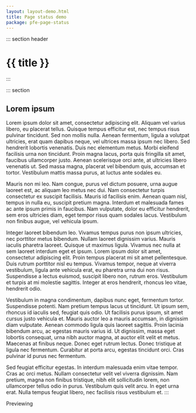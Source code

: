 ```yaml
---
layout: layout-demo.html
title: Page status demo
package: pfe-page-status
---
```

<script type="module" src="/node_modules/@patternfly/{{ package }}/dist/{{ package }}.min.js"></script>
<main>

::: section header
# {{ title }}
:::

::: section
## Lorem ipsum
Lorem ipsum dolor sit amet, consectetur adipiscing elit. Aliquam vel varius libero, eu placerat tellus. Quisque tempus efficitur est, nec tempus risus pulvinar tincidunt. Sed non mollis nulla. Aenean fermentum, ligula a volutpat ultricies, erat quam dapibus neque, vel ultrices massa ipsum nec libero. Sed hendrerit lobortis venenatis. Duis nec elementum metus. Morbi eleifend facilisis urna non tincidunt. Proin magna lacus, porta quis fringilla sit amet, faucibus ullamcorper justo. Aenean scelerisque orci ante, at ultricies libero venenatis ut. Sed massa magna, placerat vel bibendum quis, accumsan et tortor. Vestibulum mattis massa purus, at luctus ante sodales eu.

Mauris non mi leo. Nam congue, purus vel dictum posuere, urna augue laoreet est, ac aliquam leo metus nec dui. Nam consectetur turpis consectetur ex suscipit facilisis. Mauris id facilisis enim. Aenean quam nisl, tempus in nulla eu, suscipit pretium magna. Interdum et malesuada fames ac ante ipsum primis in faucibus. Nam vulputate, dolor eu efficitur hendrerit, sem eros ultricies diam, eget tempor risus quam sodales lacus. Vestibulum non finibus augue, vel vehicula ipsum.

Integer laoreet bibendum leo. Vivamus tempus purus non ipsum ultricies, nec porttitor metus bibendum. Nullam laoreet dignissim varius. Mauris iaculis pharetra laoreet. Quisque ut maximus ligula. Vivamus nec nulla at sem laoreet interdum eget et ipsum. Lorem ipsum dolor sit amet, consectetur adipiscing elit. Proin tempus placerat mi sit amet pellentesque. Duis rutrum porttitor nisl eu tempus. Vivamus tempor, neque at viverra vestibulum, ligula ante vehicula erat, eu pharetra urna dui non risus. Suspendisse a lectus euismod, suscipit libero non, rutrum eros. Vestibulum et turpis at mi molestie sagittis. Integer at eros hendrerit, rhoncus leo vitae, hendrerit odio.

Vestibulum in magna condimentum, dapibus nunc eget, fermentum tortor. Suspendisse potenti. Nam pretium tempus lacus ut tincidunt. Ut ipsum sem, rhoncus id iaculis sed, feugiat quis odio. Ut facilisis purus ipsum, sit amet cursus justo vehicula et. Mauris auctor leo a mauris accumsan, in dignissim diam vulputate. Aenean commodo ligula quis laoreet sagittis. Proin lacinia bibendum arcu, ac egestas mauris varius id. Ut dignissim, massa eget lobortis consequat, urna nibh auctor magna, at auctor elit velit et metus. Maecenas at finibus neque. Donec eget rutrum lectus. Donec tristique at ligula nec fermentum. Curabitur at porta arcu, egestas tincidunt orci. Cras pulvinar id purus nec fermentum.

Sed feugiat efficitur egestas. In interdum malesuada enim vitae tempor. Cras ac orci metus. Nullam consectetur velit vel viverra dignissim. Nam pretium, magna non finibus tristique, nibh elit sollicitudin lorem, non ullamcorper tellus odio in purus. Vestibulum quis velit arcu. In eget urna erat. Nulla tempus feugiat libero, nec facilisis risus vestibulum et.
:::

</main>
<pfe-page-status pfe-status="critical">
  Previewing
</pfe-page-status>